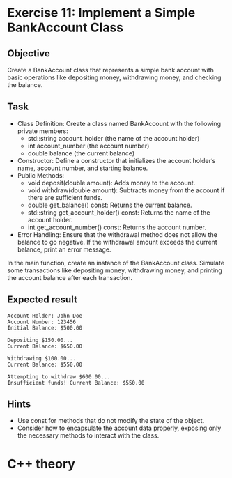 # Exercise 11: Implement a Simple BankAccount Class
## Objective
Create a BankAccount class that represents a simple bank account with basic operations like depositing money, withdrawing money, and checking the balance.

## Task

- Class Definition: Create a class named BankAccount with the following private members:
  - std::string account_holder (the name of the account holder)
  - int account_number (the account number)
  - double balance (the current balance)
- Constructor: Define a constructor that initializes the account holder’s name, account number, and starting balance.
- Public Methods:
  - void deposit(double amount): Adds money to the account.
  - void withdraw(double amount): Subtracts money from the account if there are sufficient funds.
  - double get_balance() const: Returns the current balance.
  - std::string get_account_holder() const: Returns the name of the account holder.
  - int get_account_number() const: Returns the account number.
- Error Handling: Ensure that the withdrawal method does not allow the balance to go negative. If the withdrawal amount exceeds the current balance, print an error message.

In the main function, create an instance of the BankAccount class.
Simulate some transactions like depositing money, withdrawing money, and printing the account balance after each transaction.

## Expected result
```
Account Holder: John Doe
Account Number: 123456
Initial Balance: $500.00

Depositing $150.00...
Current Balance: $650.00

Withdrawing $100.00...
Current Balance: $550.00

Attempting to withdraw $600.00...
Insufficient funds! Current Balance: $550.00
```

## Hints
- Use const for methods that do not modify the state of the object.
- Consider how to encapsulate the account data properly, exposing only the necessary methods to interact with the class.

# C++ theory
